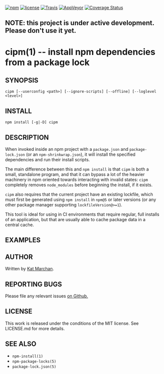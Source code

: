 [![npm](https://img.shields.io/npm/v/cipm.svg)](https://npm.im/cipm) [![license](https://img.shields.io/npm/l/cipm.svg)](https://npm.im/cipm) [![Travis](https://img.shields.io/travis/zkat/cipm.svg)](https://travis-ci.org/zkat/cipm) [![AppVeyor](https://ci.appveyor.com/api/projects/status/github/zkat/cipm?svg=true)](https://ci.appveyor.com/project/zkat/cipm) [![Coverage Status](https://coveralls.io/repos/github/zkat/cipm/badge.svg?branch=latest)](https://coveralls.io/github/zkat/cipm?branch=latest)

## NOTE: this project is under active development. Please don't use it yet.

# cipm(1) -- install npm dependencies from a package lock

## SYNOPSIS

`cipm [--userconfig <path>] [--ignore-scripts] [--offline] [--loglevel <level>]`

## INSTALL

`npm install [-g|-D] cipm`

## DESCRIPTION

When invoked inside an npm project with a `package.json` and `package-lock.json` (or an `npm-shrinkwrap.json`), it will install the specified dependencies and run their install scripts.

The main difference between this and `npm install` is that `cipm` is both a small, standalone program, and that it can bypass a lot of the heavier machinery in npm oriented towards interacting with invalid states: `cipm` completely removes `node_modules` before beginning the install, if it exists.

`cipm` also requires that the current project have an existing lockfile, which must first be generated using `npm install` in `npm@5` or later versions (or any other package manager supporting `lockfileVersion@>=1`).

This tool is ideal for using in CI environments that require regular, full installs of an application, but that are usually able to cache package data in a central cache.

## EXAMPLES

## AUTHOR

Written by [Kat Marchan](https://github.com/zkat).

## REPORTING BUGS

Please file any relevant issues [on Github.](https://github.com/zkat/cipm)

## LICENSE

This work is released under the conditions of the MIT license. See LICENSE.md for more details.

## SEE ALSO

* `npm-install(1)`
* `npm-package-locks(5)`
* `package-lock.json(5)`
